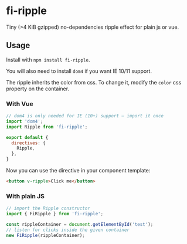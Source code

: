 # fi-ripple

Tiny (>4 KiB gzipped) no-dependencies ripple effect for plain js or vue.

## Usage

Install with `npm install fi-ripple`.

You will also need to install `dom4` if you want IE 10/11 support.

The ripple inherits the color from css. To change it, modify the `color` css property on the container.

### With Vue

```js
// dom4 is only needed for IE (10+) support – import it once
import 'dom4';
import Ripple from 'fi-ripple';

export default {
  directives: {
    Ripple,
  },
}
```

Now you can use the directive in your component template:

```html
<button v-ripple>Click me</button>
```

### With plain JS

```js
// import the Ripple constructor
import { FiRipple } from 'fi-ripple';

const rippleContainer = document.getElementById('test');
// listen for clicks inside the given container
new FiRipple(rippleContainer);
```
